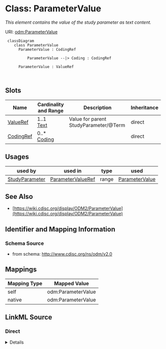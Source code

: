 # Class: ParameterValue


_This element contains the value of the study parameter as text content._





URI: [odm:ParameterValue](http://www.cdisc.org/ns/odm/v2.0/ParameterValue)



```mermaid
 classDiagram
    class ParameterValue
      ParameterValue : CodingRef
        
          ParameterValue --|> Coding : CodingRef
        
      ParameterValue : ValueRef
        
      
```




<!-- no inheritance hierarchy -->


## Slots

| Name | Cardinality and Range | Description | Inheritance |
| ---  | --- | --- | --- |
| [ValueRef](ValueRef.md) | 1..1 <br/> [Text](Text.md) | Value for parent StudyParameter/@Term | direct |
| [CodingRef](CodingRef.md) | 0..* <br/> [Coding](Coding.md) |  | direct |





## Usages

| used by | used in | type | used |
| ---  | --- | --- | --- |
| [StudyParameter](StudyParameter.md) | [ParameterValueRef](ParameterValueRef.md) | range | [ParameterValue](ParameterValue.md) |






## See Also

* [https://wiki.cdisc.org/display/ODM2/ParameterValue](https://wiki.cdisc.org/display/ODM2/ParameterValue)

## Identifier and Mapping Information







### Schema Source


* from schema: http://www.cdisc.org/ns/odm/v2.0





## Mappings

| Mapping Type | Mapped Value |
| ---  | ---  |
| self | odm:ParameterValue |
| native | odm:ParameterValue |





## LinkML Source

<!-- TODO: investigate https://stackoverflow.com/questions/37606292/how-to-create-tabbed-code-blocks-in-mkdocs-or-sphinx -->

### Direct

<details>
```yaml
name: ParameterValue
description: This element contains the value of the study parameter as text content.
from_schema: http://www.cdisc.org/ns/odm/v2.0
see_also:
- https://wiki.cdisc.org/display/ODM2/ParameterValue
slots:
- ValueRef
- CodingRef
slot_usage:
  ValueRef:
    name: ValueRef
    description: Value for parent StudyParameter/@Term.
    comments:
    - 'Required

      range:text

      When there is a Coding child element, the Values will reflect the requirements
      of the referenced coding system.'
    domain_of:
    - TrialPhase
    - ParameterValue
    - Telecom
    - ItemData
    - Query
    range: text
    required: true
  CodingRef:
    name: CodingRef
    multivalued: true
    domain_of:
    - StudyEventGroupDef
    - StudyEventDef
    - ItemGroupDef
    - Origin
    - SourceItems
    - SourceItem
    - ItemDef
    - CodeList
    - CodeListItem
    - StudyIndication
    - StudyIntervention
    - StudyTargetPopulation
    - StudyParameter
    - ParameterValue
    - Criterion
    - Annotation
    range: Coding
    inlined: true
    inlined_as_list: true
class_uri: odm:ParameterValue

```
</details>

### Induced

<details>
```yaml
name: ParameterValue
description: This element contains the value of the study parameter as text content.
from_schema: http://www.cdisc.org/ns/odm/v2.0
see_also:
- https://wiki.cdisc.org/display/ODM2/ParameterValue
slot_usage:
  ValueRef:
    name: ValueRef
    description: Value for parent StudyParameter/@Term.
    comments:
    - 'Required

      range:text

      When there is a Coding child element, the Values will reflect the requirements
      of the referenced coding system.'
    domain_of:
    - TrialPhase
    - ParameterValue
    - Telecom
    - ItemData
    - Query
    range: text
    required: true
  CodingRef:
    name: CodingRef
    multivalued: true
    domain_of:
    - StudyEventGroupDef
    - StudyEventDef
    - ItemGroupDef
    - Origin
    - SourceItems
    - SourceItem
    - ItemDef
    - CodeList
    - CodeListItem
    - StudyIndication
    - StudyIntervention
    - StudyTargetPopulation
    - StudyParameter
    - ParameterValue
    - Criterion
    - Annotation
    range: Coding
    inlined: true
    inlined_as_list: true
attributes:
  ValueRef:
    name: ValueRef
    description: Value for parent StudyParameter/@Term.
    comments:
    - 'Required

      range:text

      When there is a Coding child element, the Values will reflect the requirements
      of the referenced coding system.'
    from_schema: http://www.cdisc.org/ns/odm/v2.0
    rank: 1000
    identifier: false
    alias: ValueRef
    owner: ParameterValue
    domain_of:
    - TrialPhase
    - ParameterValue
    - Telecom
    - ItemData
    - Query
    range: text
    required: true
  CodingRef:
    name: CodingRef
    from_schema: http://www.cdisc.org/ns/odm/v2.0
    rank: 1000
    multivalued: true
    identifier: false
    alias: CodingRef
    owner: ParameterValue
    domain_of:
    - StudyEventGroupDef
    - StudyEventDef
    - ItemGroupDef
    - Origin
    - SourceItems
    - SourceItem
    - ItemDef
    - CodeList
    - CodeListItem
    - StudyIndication
    - StudyIntervention
    - StudyTargetPopulation
    - StudyParameter
    - ParameterValue
    - Criterion
    - Annotation
    range: Coding
    inlined: true
    inlined_as_list: true
class_uri: odm:ParameterValue

```
</details>